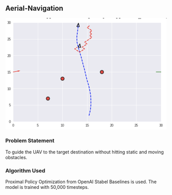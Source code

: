 ## Aerial-Navigation

![](https://github.com/Aravind-11/Aerial-Navigation/blob/main/Screenshot%202021-11-20%20at%209.06.40%20PM.png)

### Problem Statement 
To guide the UAV to the target destination without hitting static and moving obstacles. 

### Algorithm Used 
Proximal Policy Optimization from OpenAI Stabel Baselines is used. The model is trained with 50,000 timesteps. 
